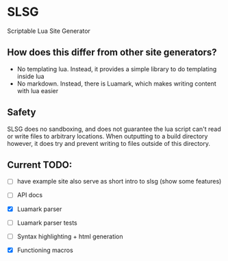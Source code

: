 # SLSG
Scriptable Lua Site Generator

## How does this differ from other site generators?
- No templating lua. Instead, it provides a simple library to do templating inside lua
- No markdown. Instead, there is Luamark, which makes writing content with lua easier

## Safety
SLSG does no sandboxing, and does not guarantee the lua script can't read or write files to arbitrary locations.
When outputting to a build directory however, it does try and prevent writing to files outside of this directory.

## Current TODO:
- [ ] have example site also serve as short intro to slsg (show some features)
- [ ] API docs
- [X] Luamark parser
- [ ] Luamark parser tests
- [ ] Syntax highlighting + html generation
- [X] Functioning macros


